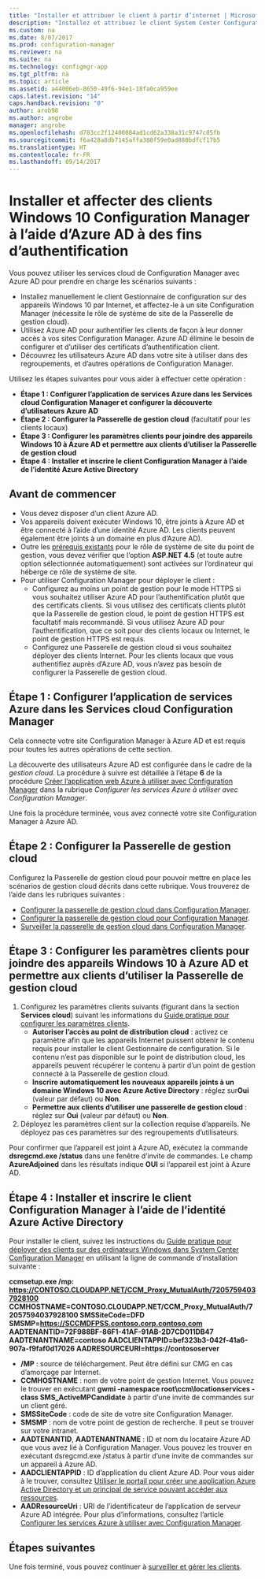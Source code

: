 ```yaml
---
title: "Installer et attribuer le client à partir d’internet | Microsoft Docs"
description: "Installez et attribuez le client System Center Configuration Manager à partir d’internet."
ms.custom: na
ms.date: 8/07/2017
ms.prod: configuration-manager
ms.reviewer: na
ms.suite: na
ms.technology: configmgr-app
ms.tgt_pltfrm: na
ms.topic: article
ms.assetid: a44006eb-8650-49f6-94e1-18fa0ca959ee
caps.latest.revision: "14"
caps.handback.revision: "0"
author: arob98
ms.author: angrobe
manager: angrobe
ms.openlocfilehash: d783cc2f12400084ad1cd62a338a31c9747c05fb
ms.sourcegitcommit: f6a428a8db7145affa388f59e0ad880bdfcf17b5
ms.translationtype: HT
ms.contentlocale: fr-FR
ms.lasthandoff: 09/14/2017
---
```

# <a name="install-and-assign-configuration-manager-windows-10-clients-using-azure-ad-for-authentication"></a>Installer et affecter des clients Windows 10 Configuration Manager à l’aide d’Azure AD à des fins d’authentification

Vous pouvez utiliser les services cloud de Configuration Manager avec Azure AD pour prendre en charge les scénarios suivants :

- Installez manuellement le client Gestionnaire de configuration sur des appareils Windows 10 par Internet, et affectez-le à un site Configuration Manager (nécessite le rôle de système de site de la Passerelle de gestion cloud).
- Utilisez Azure AD pour authentifier les clients de façon à leur donner accès à vos sites Configuration Manager. Azure AD élimine le besoin de configurer et d’utiliser des certificats d’authentification client.
- Découvrez les utilisateurs Azure AD dans votre site à utiliser dans des regroupements, et d’autres opérations de Configuration Manager.

Utilisez les étapes suivantes pour vous aider à effectuer cette opération :

- **Étape 1 : Configurer l’application de services Azure dans les Services cloud Configuration Manager et configurer la découverte d’utilisateurs Azure AD**
- **Étape 2 : Configurer la Passerelle de gestion cloud** (facultatif pour les clients locaux)
- **Étape 3 : Configurer les paramètres clients pour joindre des appareils Windows 10 à Azure AD et permettre aux clients d’utiliser la Passerelle de gestion cloud**
- **Étape 4 : Installer et inscrire le client Configuration Manager à l’aide de l’identité Azure Active Directory**


## <a name="before-you-start"></a>Avant de commencer

- Vous devez disposer d’un client Azure AD.
- Vos appareils doivent exécuter Windows 10, être joints à Azure AD et être connecté à l’aide d’une identité Azure AD. Les clients peuvent également être joints à un domaine en plus d’Azure AD).
- Outre les [prérequis existants](/sccm/core/plan-design/configs/site-and-site-system-prerequisites) pour le rôle de système de site du point de gestion, vous devez vérifier que l’option **ASP.NET 4.5** (et toute autre option sélectionnée automatiquement) sont activées sur l’ordinateur qui héberge ce rôle de système de site.
- Pour utiliser Configuration Manager pour déployer le client :
    - Configurez au moins un point de gestion pour le mode HTTPS si vous souhaitez utiliser Azure AD pour l’authentification plutôt que des certificats clients.
        Si vous utilisez des certificats clients plutôt que la Passerelle de gestion cloud, le point de gestion HTTPS est facultatif mais recommandé. Si vous utilisez Azure AD pour l’authentification, que ce soit pour des clients locaux ou Internet, le point de gestion HTTPS est requis.
    - Configurez une Passerelle de gestion cloud si vous souhaitez déployer des clients Internet. Pour les clients locaux que vous authentifiez auprès d’Azure AD, vous n’avez pas besoin de configurer la Passerelle de gestion cloud.


## <a name="step-1-set-up-the-azure-services-app-in-configuration-manager-cloud-services"></a>Étape 1 : Configurer l’application de services Azure dans les Services cloud Configuration Manager

Cela connecte votre site Configuration Manager à Azure AD et est requis pour toutes les autres opérations de cette section. 

La découverte des utilisateurs Azure AD est configurée dans le cadre de la *gestion cloud*. La procédure à suivre est détaillée à l’étape **6** de la procédure [Créer l’application web Azure à utiliser avec Configuration Manager](/sccm/core/servers/deploy/configure/Azure-services-wizard#webapp) dans la rubrique *Configurer les services Azure à utiliser avec Configuration Manager*.
    
Une fois la procédure terminée, vous avez connecté votre site Configuration Manager à Azure AD. 

## <a name="step-2-set-up-the-cloud-management-gateway"></a>Étape 2 : Configurer la Passerelle de gestion cloud

Configurez la Passerelle de gestion cloud pour pouvoir mettre en place les scénarios de gestion cloud décrits dans cette rubrique. Vous trouverez de l’aide dans les rubriques suivantes : 

- [Configurer la passerelle de gestion cloud dans Configuration Manager](/sccm/core/clients/manage/plan-cloud-management-gateway).
- [Configurer la passerelle de gestion cloud pour Configuration Manager](/sccm/core/clients/manage/setup-cloud-management-gateway).
- [Surveiller la passerelle de gestion cloud dans Configuration Manager](/sccm/core/clients/manage/monitor-clients-cloud-management-gateway).

## <a name="step-3-configure-client-settings-to-join-windows-10-devices-with-azure-ad-and-enable-clients-to-use-the-cloud-management-gateway"></a>Étape 3 : Configurer les paramètres clients pour joindre des appareils Windows 10 à Azure AD et permettre aux clients d’utiliser la Passerelle de gestion cloud

1.  Configurez les paramètres clients suivants (figurant dans la section **Services cloud**) suivant les informations du [Guide pratique pour configurer les paramètres clients](/sccm/core/clients/deploy/configure-client-settings).
    - **Autoriser l’accès au point de distribution cloud** : activez ce paramètre afin que les appareils Internet puissent obtenir le contenu requis pour installer le client Gestionnaire de configuration. Si le contenu n’est pas disponible sur le point de distribution cloud, les appareils peuvent récupérer le contenu à partir d’un point de gestion connecté à la Passerelle de gestion cloud.
    - **Inscrire automatiquement les nouveaux appareils joints à un domaine Windows 10 avec Azure Active Directory** : réglez sur**Oui** (valeur par défaut) ou **Non**.
    - **Permettre aux clients d’utiliser une passerelle de gestion cloud** : réglez sur **Oui** (valeur par défaut) ou **Non**.
2.  Déployez les paramètres client sur la collection requise d’appareils. Ne déployez pas ces paramètres sur des regroupements d’utilisateurs.

Pour confirmer que l’appareil est joint à Azure AD, exécutez la commande **dsregcmd.exe /status** dans une fenêtre d’invite de commandes. Le champ **AzureAdjoined** dans les résultats indique **OUI** si l’appareil est joint à Azure AD.


## <a name="step-4-install-and-register-the-configuration-manager-client-using-azure-active-directory-identity"></a>Étape 4 : Installer et inscrire le client Configuration Manager à l’aide de l’identité Azure Active Directory

Pour installer le client, suivez les instructions du [Guide pratique pour déployer des clients sur des ordinateurs Windows dans System Center Configuration Manager](/sccm/core/clients/deploy/deploy-clients-to-windows-computers#a-namebkmkmanuala-how-to-install-clients-manually) en utilisant la ligne de commande d’installation suivante : 

**ccmsetup.exe /mp&#58; https://CONTOSO.CLOUDAPP.NET/CCM_Proxy_MutualAuth/72057594037928100 CCMHOSTNAME=CONTOSO.CLOUDAPP.NET/CCM_Proxy_MutualAuth/72057594037928100 SMSSiteCode=DFD SMSMP=https://SCCMDFPSS.contoso.corp.contoso.com AADTENANTID=72F988BF-86F1-41AF-91AB-2D7CD011DB47 AADTENANTNAME=contoso  AADCLIENTAPPID=bef323b3-042f-41a6-907a-f9faf0d17026 AADRESOURCEURI=https://contososerver**

- **/MP** : source de téléchargement. Peut être défini sur CMG en cas d’amorçage par Internet.
- **CCMHOSTNAME** : nom de votre point de gestion Internet. Vous pouvez le trouver en exécutant **gwmi -namespace root\ccm\locationservices -class SMS_ActiveMPCandidate** à partir d’une invite de commandes sur un client géré.
- **SMSSiteCode** : code de site de votre site Configuration Manager.
- **SMSMP** : nom de votre point de gestion de recherche. Il peut se trouver sur votre intranet.
- **AADTENANTID**, **AADTENANTNAME** : ID et nom du locataire Azure AD que vous avez lié à Configuration Manager. Vous pouvez les trouver en exécutant dsregcmd.exe /status à partir d’une invite de commandes sur un appareil à Azure AD.
- **AADCLIENTAPPID** : ID d’application du client Azure AD. Pour vous aider à le trouver, consultez [Utiliser le portail pour créer une application Azure Active Directory et un principal de service pouvant accéder aux ressources](https://docs.microsoft.com/azure/azure-resource-manager/resource-group-create-service-principal-portal#get-application-id-and-authentication-key).
- **AADResourceUri** : URI de l’identificateur de l’application de serveur Azure AD intégrée. Pour plus d’informations, consultez l’article [Configurer les services Azure à utiliser avec Configuration Manager](/sccm/core/servers/deploy/configure/azure-services-wizard).




## <a name="next-steps"></a>Étapes suivantes

Une fois terminé, vous pouvez continuer à [surveiller et gérer les clients](/sccm/core/clients/manage/monitor-clients).
